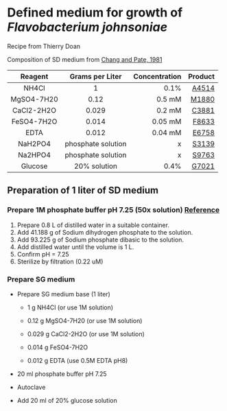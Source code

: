# Defined medium for growth of *Flavobacterium johnsoniae*

Recipe from Thierry Doan

Composition of SD medium from [Chang and Pate, 1981](https://link.springer.com/article/10.1007/BF01571154)

| Reagent | Grams per Liter | Concentration | Product |
|:--:|:--:|---:|---:|
| NH4Cl | 1 | 0.1% | [A4514](https://www.sigmaaldrich.com/FR/en/product/sigald/a4514) |
| MgSO4-7H20 | 0.12 | 0.5 mM | [M1880](https://www.sigmaaldrich.com/FR/en/product/sigald/m1880) |
| CaCl2-2H2O | 0.029 | 0.2 mM | [C3881](https://www.sigmaaldrich.com/FR/en/product/sigald/c3881) |
| FeSO4-7H2O | 0.014 | 0.05 mM | [F8633](https://www.sigmaaldrich.com/FR/en/product/sigma/f8633) |
| EDTA | 0.012 | 0.04 mM | [E6758](https://www.sigmaaldrich.com/FR/en/product/sigma/e6758) |
| NaH2PO4 | phosphate solution | x | [S3139](https://www.sigmaaldrich.com/FR/en/product/sigma/s3139) |
| Na2HPO4 | phosphate solution | x | [S9763](https://www.sigmaaldrich.com/FR/en/product/sigald/s9763) |
| Glucose | 20% solution | 0.4% | [G7021](https://www.sigmaaldrich.com/FR/en/product/sigma/g7021) |

## Preparation of 1 liter of SD medium

### Prepare 1M phosphate buffer pH 7.25 (50x solution) [Reference](https://www.novoprolabs.com/tools/buffer-preparations-and-recipes/sodium-phosphate-buffer)

1. Prepare 0.8 L of distilled water in a suitable container.
2. Add 41.188 g of Sodium dihydrogen phosphate to the solution.
3. Add 93.225 g of Sodium phosphate dibasic to the solution.
4. Add distilled water until the volume is 1 L.
5. Confirm pH = 7.25
6. Sterilize by filtration (0.22 uM)

### Prepare SG medium

-   Prepare SG medium base (1 liter)

    -   1 g NH4Cl (or use 1M solution)

    -   0.12 g MgSO4-7H20 (or use 1M solution)

    -   0.029 g CaCl2-2H2O (or use 1M solution)

    -   0.014 g FeSO4-7H2O

    -   0.012 g EDTA (use 0.5M EDTA pH8)

-   20 ml phosphate buffer pH 7.25

-   Autoclave

-   Add 20 ml of 20% glucose solution
